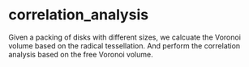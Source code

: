 # correlation_analysis
Given a packing of disks with different sizes, we calcuate the Voronoi volume based on the radical tessellation. And perform the correlation analysis based on the free Voronoi volume.
